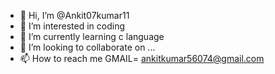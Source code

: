 - 👋 Hi, I’m @Ankit07kumar11
- 👀 I’m interested in coding
- 🌱 I’m currently learning c language
- 💞️ I’m looking to collaborate on ...
- 📫 How to reach me GMAIL= ankitkumar56074@gmail.com

<!---
Ankit07kumar11/Ankit07kumar11 is a ✨ special ✨ repository because its `README.md` (this file) appears on your GitHub profile.
You can click the Preview link to take a look at your changes.
--->
